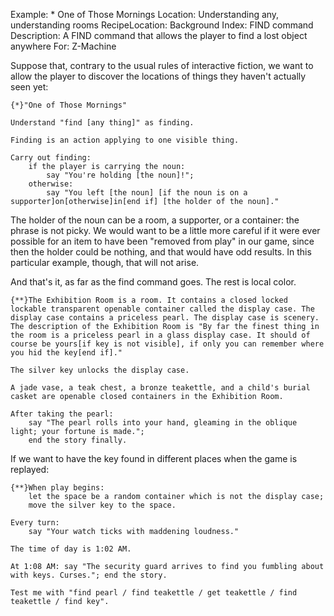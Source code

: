 Example: * One of Those Mornings
Location: Understanding any, understanding rooms
RecipeLocation: Background
Index: FIND command
Description: A FIND command that allows the player to find a lost object anywhere
For: Z-Machine

  
Suppose that, contrary to the usual rules of interactive fiction, we want to allow the player to discover the locations of things they haven't actually seen yet:

  

``` inform7
{*}"One of Those Mornings"

Understand "find [any thing]" as finding.

Finding is an action applying to one visible thing.

Carry out finding:
	if the player is carrying the noun:
		say "You're holding [the noun]!";
	otherwise:
		say "You left [the noun] [if the noun is on a supporter]on[otherwise]in[end if] [the holder of the noun]."
```

  
The holder of the noun can be a room, a supporter, or a container: the phrase is not picky. We would want to be a little more careful if it were ever possible for an item to have been "removed from play" in our game, since then the holder could be nothing, and that would have odd results. In this particular example, though, that will not arise.

  
And that's it, as far as the find command goes. The rest is local color.

  

``` inform7
{**}The Exhibition Room is a room. It contains a closed locked lockable transparent openable container called the display case. The display case contains a priceless pearl. The display case is scenery. The description of the Exhibition Room is "By far the finest thing in the room is a priceless pearl in a glass display case. It should of course be yours[if key is not visible], if only you can remember where you hid the key[end if]."

The silver key unlocks the display case.

A jade vase, a teak chest, a bronze teakettle, and a child's burial casket are openable closed containers in the Exhibition Room.

After taking the pearl:
	say "The pearl rolls into your hand, gleaming in the oblique light; your fortune is made.";
	end the story finally.
```

  
If we want to have the key found in different places when the game is replayed:

  

``` inform7
{**}When play begins:
	let the space be a random container which is not the display case;
	move the silver key to the space.

Every turn:
	say "Your watch ticks with maddening loudness."

The time of day is 1:02 AM.

At 1:08 AM: say "The security guard arrives to find you fumbling about with keys. Curses."; end the story.

Test me with "find pearl / find teakettle / get teakettle / find teakettle / find key".
```

